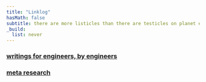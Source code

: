 ```yaml
---
title: "Linklog"
hasMath: false
subtitle: there are more listicles than there are testicles on planet earth. this is yet another. 
_build:
  list: never
---
```


### [writings for engineers, by engineers](/awesomeblogs)

### [meta research](/metaresearch)



